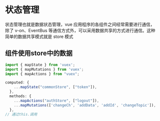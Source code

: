 # 状态管理
状态管理也就是数据状态管理，vue 应用程序的各组件之间经常需要进行通信，除了 v-on、EventBus 等通信方式外，可以采用数据共享的方式进行通信。这种简单的数据共享模式就是 store 模式

## 组件使用store中的数据
``` javascript
import { mapState } from 'vuex';
import { mapMutations } from 'vuex';
import { mapActions } from "vuex";

computed: {
    ...mapState("commonStore", ["token"]),
  },
  methods: {
    ...mapActions("authStore", ["logout"]),
    ...mapMutations(['changeCh', 'addData', 'addId', 'changeTopic']),
  },
// 通过this.调用
```
